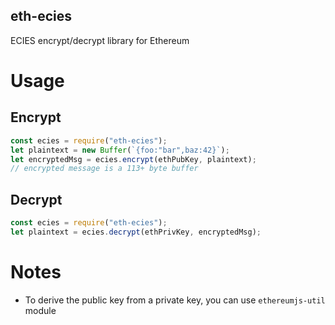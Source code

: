 eth-ecies
---
ECIES encrypt/decrypt library for Ethereum

# Usage

## Encrypt
```javascript
const ecies = require("eth-ecies");
let plaintext = new Buffer(`{foo:"bar",baz:42}`);
let encryptedMsg = ecies.encrypt(ethPubKey, plaintext);
// encrypted message is a 113+ byte buffer
```

## Decrypt
```javascript
const ecies = require("eth-ecies");
let plaintext = ecies.decrypt(ethPrivKey, encryptedMsg);
```

# Notes
- To derive the public key from a private key, you can use `ethereumjs-util` module
